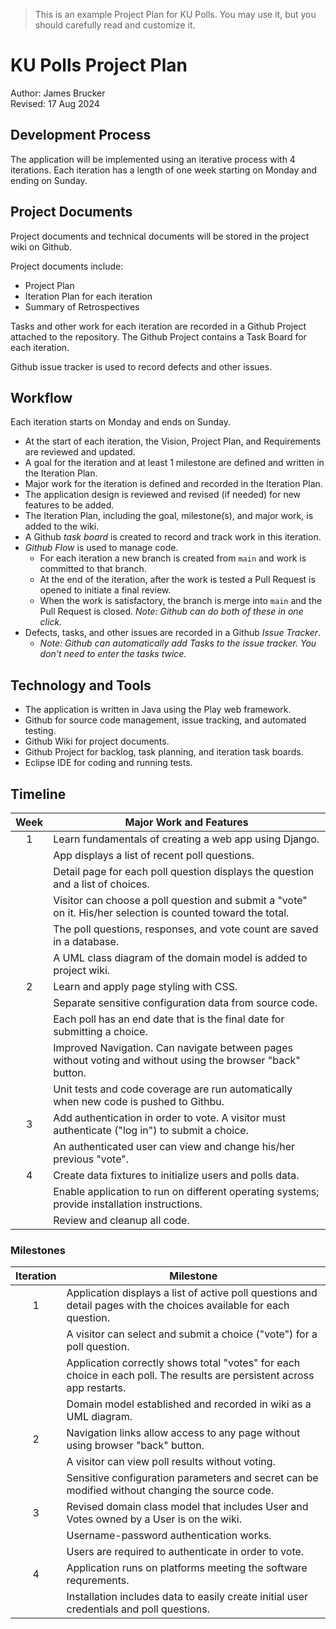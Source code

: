 > This is an example Project Plan for KU Polls. 
> You may use it, but you should carefully read and customize it.

# KU Polls Project Plan 

Author:  James Brucker    
Revised: 17 Aug 2024

## Development Process

The application will be implemented using an iterative process with 4 iterations. Each iteration has a length of one week starting on Monday and ending on Sunday.

## Project Documents

Project documents and technical documents will be stored in the project wiki on Github.

Project documents include:
- Project Plan
- Iteration Plan for each iteration
- Summary of Retrospectives

Tasks and other work for each iteration are recorded in a Github Project attached to the repository. The Github Project contains a Task Board for each iteration. 

Github issue tracker is used to record defects and other issues. 

## Workflow

Each iteration starts on Monday and ends on Sunday. 

- At the start of each iteration, the Vision, Project Plan, and Requirements are reviewed and updated. 
- A goal for the iteration and at least 1 milestone are defined and written in the Iteration Plan.
- Major work for the iteration is defined and recorded in the Iteration Plan.
- The application design is reviewed and revised (if needed) for new features to be added. 
- The Iteration Plan, including the goal, milestone(s), and major work, is added to the wiki.
- A Github *task board* is created to record and track work in this iteration.
- *Github Flow* is used to manage code. 
  - For each iteration a new branch is created from `main` and work is committed to that branch.
  - At the end of the iteration, after the work is tested a Pull Request is opened to initiate a final review.  
  - When the work is satisfactory, the branch is merge into `main` and the Pull Request is closed. *Note: Github can do both of these in one click.*
- Defects, tasks, and other issues are recorded in a Github *Issue Tracker*.
  - *Note: Github can automatically add Tasks to the issue tracker. You don't need to enter the tasks twice.*

## Technology and Tools

- The application is written in Java using the Play web framework.
- Github for source code management, issue tracking, and automated testing.
- Github Wiki for project documents.
- Github Project for backlog, task planning, and iteration task boards.
- Eclipse IDE for coding and running tests.


## Timeline

|   Week    | Major Work and Features |
|:---------:|-------------------------|
|     1     | Learn fundamentals of creating a web app using Django. |
|           | App displays a list of recent poll questions. |
|           | Detail page for each poll question displays the question and a list of choices.|
|           | Visitor can choose a poll question and submit a "vote" on it. His/her selection is counted toward the total.|
|           | The poll questions, responses, and vote count are saved in a database.|
|           | A UML class diagram of the domain model is added to project wiki. |
|     2     | Learn and apply page styling with CSS. |
|           | Separate sensitive configuration data from source code.|
|           | Each poll has an end date that is the final date for submitting a choice. |
|           | Improved Navigation. Can navigate between pages without voting and without using the browser "back" button. |
|           | Unit tests and code coverage are run automatically when new code is pushed to Githbu. |
|     3     | Add authentication in order to vote. A visitor must authenticate ("log in") to submit a choice. |
|           | An authenticated user can view and change his/her previous "vote". |
|     4     | Create data fixtures to initialize users and polls data.|
|           | Enable application to run on different operating systems; provide installation instructions. |
|           | Review and cleanup all code.|

### Milestones

| Iteration | Milestone |
|:---------:|-----------|
|     1     | Application displays a list of active poll questions and detail pages with the choices available for each question. |
|           | A visitor can select and submit a choice ("vote") for a poll question. |
|           | Application correctly shows total "votes" for each choice in each poll. The results are persistent across app restarts. |
|           | Domain model established and recorded in wiki as a UML diagram. |
|     2     | Navigation links allow access to any page without using browser "back" button. |
|           | A visitor can view poll results without voting. |
|           | Sensitive configuration parameters and secret can be modified without changing the source code. |
|     3     | Revised domain class model that includes User and Votes owned by a User is on the wiki. |
|           | Username-password authentication works. |
|           | Users are required to authenticate in order to vote. |
|     4     | Application runs on platforms meeting the software requrements. |
|           | Installation includes data to easily create initial user credentials and poll questions. |

